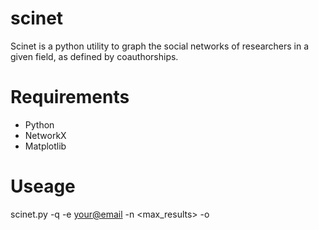 scinet
======

Scinet is a python utility to graph the social networks of researchers in a given field, as defined by coauthorships.

# Requirements

- Python
- NetworkX
- Matplotlib

# Useage

scinet.py -q <pubmed query> -e <your@email> -n <max_results> -o <output>

